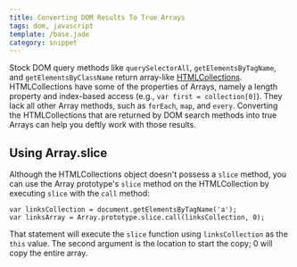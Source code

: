 ```yaml
---
title: Converting DOM Results To True Arrays
tags: dom, javascript
template: /base.jade
category: snippet
---
```


Stock DOM query methods like `querySelectorAll`, `getElementsByTagName`, and `getElementsByClassName` return array-like [HTMLCollections](https://developer.mozilla.org/en-US/docs/Web/API/HTMLCollection). HTMLCollections have some of the properties of Arrays, namely a length property and index-based access (e.g., `var first = collection[0]`). They lack all other Array methods, such as `forEach`, `map`, and `every`. Converting the HTMLCollections that are returned by DOM search methods into true Arrays can help you deftly work with those results.

## Using Array.slice

Although the HTMLCollections object doesn't possess a `slice` method, you can use the Array prototype's `slice` method on the HTMLCollection by executing `slice` with the `call` method:

```
var linksCollection = document.getElementsByTagName('a');
var linksArray = Array.prototype.slice.call(linksCollection, 0);
```

That statement will execute the `slice` function using `linksCollection` as the `this` value. The second argument is the location to start the copy; 0 will copy the entire array.
